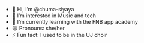 - 👋 Hi, I’m @chuma-siyaya
- 👀 I’m interested in Music and tech
- 🌱 I’m currently learning with the FNB app academy
- 😄 Pronouns: she/her
- ⚡ Fun fact: I used to be in the UJ choir

<!---
chuma-siyaya/chuma-siyaya is a ✨ special ✨ repository because its `README.md` (this file) appears on your GitHub profile.
You can click the Preview link to take a look at your changes.
--->
